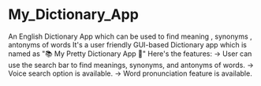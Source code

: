 # My_Dictionary_App
An English Dictionary App which can be used to find meaning , synonyms , antonyms of words 
It's a user friendly GUI-based Dictionary app which is named as "📚 My Pretty Dictionary App 💖"
Here's the features:
-> User can use the search bar to find meanings, synonyms, and antonyms of words.
-> Voice search option is available.
-> Word pronunciation feature is available.

